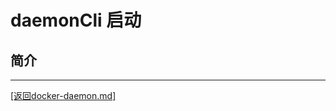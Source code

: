 daemonCli 启动
=========================================================
## 简介




_______________________________________________________________________
[[返回docker-daemon.md]](./docker-daemon.md) 

